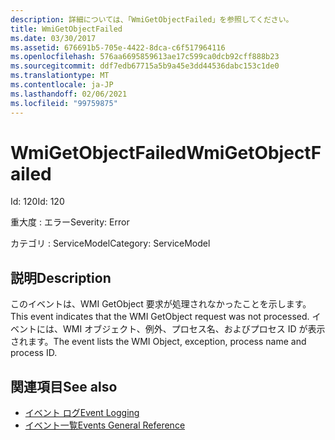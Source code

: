 ```yaml
---
description: 詳細については、「WmiGetObjectFailed」を参照してください。
title: WmiGetObjectFailed
ms.date: 03/30/2017
ms.assetid: 676691b5-705e-4422-8dca-c6f517964116
ms.openlocfilehash: 576aa6695859613ae17c599ca0dcb92cff888b23
ms.sourcegitcommit: ddf7edb67715a5b9a45e3dd44536dabc153c1de0
ms.translationtype: MT
ms.contentlocale: ja-JP
ms.lasthandoff: 02/06/2021
ms.locfileid: "99759875"
---
```

# <a name="wmigetobjectfailed"></a><span data-ttu-id="92f60-103">WmiGetObjectFailed</span><span class="sxs-lookup"><span data-stu-id="92f60-103">WmiGetObjectFailed</span></span>

<span data-ttu-id="92f60-104">Id: 120</span><span class="sxs-lookup"><span data-stu-id="92f60-104">Id: 120</span></span>  
  
 <span data-ttu-id="92f60-105">重大度 : エラー</span><span class="sxs-lookup"><span data-stu-id="92f60-105">Severity: Error</span></span>  
  
 <span data-ttu-id="92f60-106">カテゴリ : ServiceModel</span><span class="sxs-lookup"><span data-stu-id="92f60-106">Category: ServiceModel</span></span>  
  
## <a name="description"></a><span data-ttu-id="92f60-107">説明</span><span class="sxs-lookup"><span data-stu-id="92f60-107">Description</span></span>  

 <span data-ttu-id="92f60-108">このイベントは、WMI GetObject 要求が処理されなかったことを示します。</span><span class="sxs-lookup"><span data-stu-id="92f60-108">This event indicates that the WMI GetObject request was not processed.</span></span> <span data-ttu-id="92f60-109">イベントには、WMI オブジェクト、例外、プロセス名、およびプロセス ID が表示されます。</span><span class="sxs-lookup"><span data-stu-id="92f60-109">The event lists the WMI Object, exception, process name and process ID.</span></span>  
  
## <a name="see-also"></a><span data-ttu-id="92f60-110">関連項目</span><span class="sxs-lookup"><span data-stu-id="92f60-110">See also</span></span>

- [<span data-ttu-id="92f60-111">イベント ログ</span><span class="sxs-lookup"><span data-stu-id="92f60-111">Event Logging</span></span>](index.md)
- [<span data-ttu-id="92f60-112">イベント一覧</span><span class="sxs-lookup"><span data-stu-id="92f60-112">Events General Reference</span></span>](events-general-reference.md)
